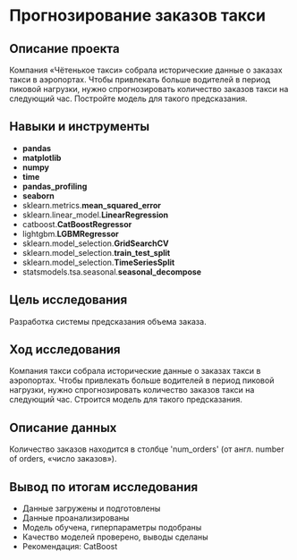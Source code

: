 # Прогнозирование заказов такси

## Описание проекта

Компания «Чётенькое такси» собрала исторические данные о заказах такси в аэропортах. Чтобы привлекать больше водителей в период пиковой нагрузки, нужно спрогнозировать количество заказов такси на следующий час. Постройте модель для такого предсказания.

## Навыки и инструменты

- **pandas**
- **matplotlib**
- **numpy**
- **time**
- **pandas_profiling**
- **seaborn**
- sklearn.metrics.**mean_squared_error**
- sklearn.linear_model.**LinearRegression**
- catboost.**CatBoostRegressor**
- lightgbm.**LGBMRegressor**
- sklearn.model_selection.**GridSearchCV**
- sklearn.model_selection.**train_test_split**
- sklearn.model_selection.**TimeSeriesSplit**
- statsmodels.tsa.seasonal.**seasonal_decompose**

## Цель исследования

Разработка системы предсказания объема заказа.

## Ход исследования

Компания такси собрала исторические данные о заказах такси в аэропортах. Чтобы привлекать больше водителей в период пиковой нагрузки, нужно спрогнозировать количество заказов такси на следующий час. Строится модель для такого предсказания.

## Описание данных

Количество заказов находится в столбце 'num_orders' (от англ. number of orders, «число заказов»).

## Вывод по итогам исследования

- Данные загружены и подготовлены
- Данные проанализированы
- Модель обучена, гиперпараметры подобраны
- Качество моделей проверено, выводы сделаны
- Рекомендация: CatBoost
